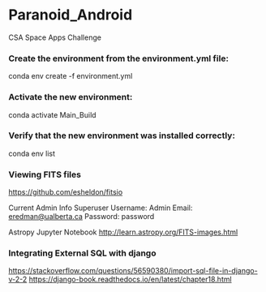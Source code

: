 # Paranoid_Android
CSA Space Apps Challenge

### Create the environment from the environment.yml file:
conda env create -f environment.yml

### Activate the new environment: 
conda activate Main_Build

### Verify that the new environment was installed correctly:
conda env list
### Viewing FITS files
https://github.com/esheldon/fitsio


Current Admin Info
Superuser Username: Admin
Email: eredman@ualberta.ca
Password: password

Astropy Jupyter Notebook
http://learn.astropy.org/FITS-images.html

### Integrating External SQL with django
https://stackoverflow.com/questions/56590380/import-sql-file-in-django-v-2-2
https://django-book.readthedocs.io/en/latest/chapter18.html
